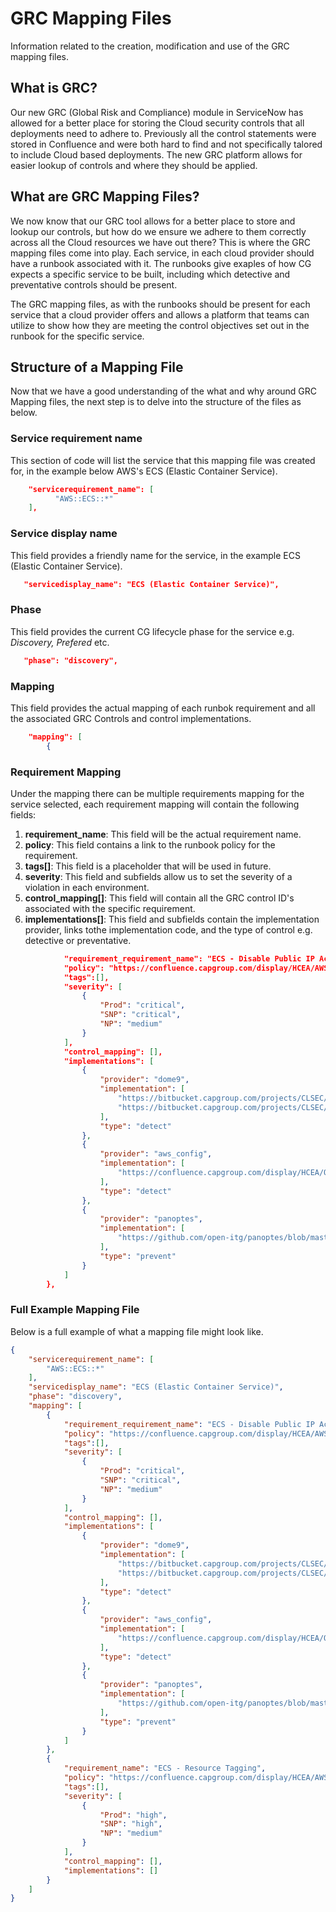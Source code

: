 # GRC Mapping Files
Information related to the creation, modification and use of the GRC mapping files.

## What is GRC?
Our new GRC (Global Risk and Compliance) module in ServiceNow has allowed for a better place for storing the Cloud security controls that all deployments need to adhere to. Previously all the control statements were stored in Confluence and were both hard to find and not specifically talored to include Cloud based deployments.  The new GRC platform allows for easier lookup of controls and where they should be applied.

## What are GRC Mapping Files?
We now know that our GRC tool allows for a better place to store and lookup our controls, but how do we ensure we adhere to them correctly across all the Cloud resources we have out there?  This is where the GRC mapping files come into play. Each service, in each cloud provider should have a runbook associated with it. The runbooks give exaples of how CG expects a specific service to be built, including which detective and preventative controls should be present. 

The GRC mapping files, as with the runbooks should be present for each service that a cloud provider offers and allows a platform that teams can utilize to show how they are meeting the control objectives set out in the runbook for the specific service.

## Structure of a Mapping File
Now that we have a good understanding of the what and why around GRC Mapping files, the next step is to delve into the structure of the files as below.

### Service requirement name
This section of code will list the service that this mapping file was created for, in the example below AWS's ECS (Elastic Container Service).

```json
    "servicerequirement_name": [
          "AWS::ECS::*"
    ],
```

### Service display name
This field provides a friendly name for the service, in the example ECS (Elastic Container Service).

```json
   "servicedisplay_name": "ECS (Elastic Container Service)",
```

### Phase
This field provides the current CG lifecycle phase for the service e.g. *Discovery, Prefered* etc.

```json
   "phase": "discovery",
```

### Mapping
This field provides the actual mapping of each runbok requirement and all the associated GRC Controls and control implementations.

```json
    "mapping": [
        {
```

### Requirement Mapping
Under the mapping there can be multiple requirements mapping for the service selected, each requirement mapping will contain the following fields:
1. **requirement_name**: This field will be the actual requirement name.
2. **policy**: This field contains a link to the runbook policy for the requirement.
3. **tags[]**: This field is a placeholder that will be used in future.
4. **severity**: This field and subfields allow us to set the severity of a violation in each environment.
5. **control_mapping[]**: This field will contain all the GRC control ID's associated with the specific requirement.
6. **implementations[]**: This field and subfields contain the implementation provider, links tothe implementation code, and the type of control e.g. detective or preventative.

```json
            "requirement_requirement_name": "ECS - Disable Public IP Access",
            "policy": "https://confluence.capgroup.com/display/HCEA/AWS+Services+Security+Checklist+for+CG+Deployments#AWSServicesSecurityChecklistforCGDeployments-ECS_DisablePubAPIAccess",
            "tags":[],
            "severity": [
                {
                    "Prod": "critical",
                    "SNP": "critical",
                    "NP": "medium"
                }
            ],
            "control_mapping": [],
            "implementations": [
                {
                    "provider": "dome9",
                    "implementation": [
                        "https://bitbucket.capgroup.com/projects/CLSEC/repos/dome9/browse/AWS_Rulesets/CG-AWS-SO-NetworkControl.json#63",
                        "https://bitbucket.capgroup.com/projects/CLSEC/repos/dome9/browse/AWS_Rulesets/CG-AWS-SO-NetworkControl.json#73"
                    ],
                    "type": "detect"
                },
                {
                    "provider": "aws_config",
                    "implementation": [
                        "https://confluence.capgroup.com/display/HCEA/Operational+Best+Practices+-+Detect+Publicly+Accessible+Resources"
                    ],
                    "type": "detect"
                },
                {
                    "provider": "panoptes",
                    "implementation": [
                        "https://github.com/open-itg/panoptes/blob/master/panoptes-rules/ecs.py#L5"
                    ],
                    "type": "prevent"
                }
            ]
        },
```

### Full Example Mapping File
Below is a full example of what a mapping file might look like.

```json
{
    "servicerequirement_name": [
        "AWS::ECS::*"
    ],
    "servicedisplay_name": "ECS (Elastic Container Service)",
    "phase": "discovery",
    "mapping": [
        {
            "requirement_requirement_name": "ECS - Disable Public IP Access",
            "policy": "https://confluence.capgroup.com/display/HCEA/AWS+Services+Security+Checklist+for+CG+Deployments#AWSServicesSecurityChecklistforCGDeployments-ECS_DisablePubAPIAccess",
            "tags":[],
            "severity": [
                {
                    "Prod": "critical",
                    "SNP": "critical",
                    "NP": "medium"
                }
            ],
            "control_mapping": [],
            "implementations": [
                {
                    "provider": "dome9",
                    "implementation": [
                        "https://bitbucket.capgroup.com/projects/CLSEC/repos/dome9/browse/AWS_Rulesets/CG-AWS-SO-NetworkControl.json#63",
                        "https://bitbucket.capgroup.com/projects/CLSEC/repos/dome9/browse/AWS_Rulesets/CG-AWS-SO-NetworkControl.json#73"
                    ],
                    "type": "detect"
                },
                {
                    "provider": "aws_config",
                    "implementation": [
                        "https://confluence.capgroup.com/display/HCEA/Operational+Best+Practices+-+Detect+Publicly+Accessible+Resources"
                    ],
                    "type": "detect"
                },
                {
                    "provider": "panoptes",
                    "implementation": [
                        "https://github.com/open-itg/panoptes/blob/master/panoptes-rules/ecs.py#L5"
                    ],
                    "type": "prevent"
                }
            ]
        },
        {
            "requirement_name": "ECS - Resource Tagging",
            "policy": "https://confluence.capgroup.com/display/HCEA/AWS+Services+Security+Checklist+for+CG+Deployments#AWSServicesSecurityChecklistforCGDeployments-ECS_Tagging",
            "tags":[],
            "severity": [
                {
                    "Prod": "high",
                    "SNP": "high",
                    "NP": "medium"
                }
            ],
            "control_mapping": [],
            "implementations": []
        }
    ]
}
```

